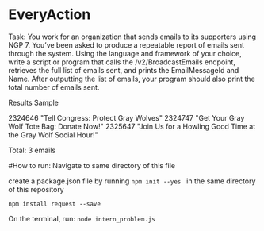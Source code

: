 # EveryAction

Task: 
You work for an organization that sends emails to its supporters using NGP 7. You’ve been asked to produce a repeatable report of emails sent through the system. Using the language and framework of your choice, write a script or program that calls the /v2/BroadcastEmails endpoint, retrieves the full list of emails sent, and prints the EmailMessageId and Name. After outputting the list of emails, your program should also print the total number of emails sent.


Results Sample

2324646 "Tell Congress: Protect Gray Wolves"
2324747 "Get Your Gray Wolf Tote Bag: Donate Now!"
2325647 "Join Us for a Howling Good Time at the Gray Wolf Social Hour!"

Total: 3 emails


#How to run: 
Navigate to same directory of this file 

create a package.json file by running 
```npm init --yes ``` in the same directory of this repository

``` npm install request --save ```

On the terminal, run: 
```node intern_problem.js```








